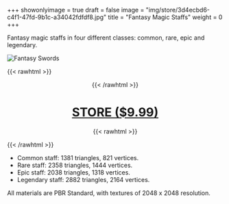 +++
showonlyimage = true
draft = false
image = "img/store/3d4ecbd6-c4f1-47fd-9b1c-a34042fdfdf8.jpg"
title = "Fantasy Magic Staffs"
weight = 0
+++

Fantasy magic staffs in four different classes: common, rare, epic and legendary.
<!--more-->

![Fantasy Swords](/img/store/3d4ecbd6-c4f1-47fd-9b1c-a34042fdfdf8.jpg)

{{< rawhtml >}}<center>{{< /rawhtml >}}
# [STORE ($9.99)](https://assetstore.unity.com/packages/slug/243126)
{{< rawhtml >}}</center>{{< /rawhtml >}}

* Common staff: 1381 triangles, 821 vertices.
* Rare staff: 2358 triangles, 1444 vertices.
* Epic staff: 2038 triangles, 1318 vertices.
* Legendary staff: 2882 triangles, 2164 vertices.

All materials are PBR Standard, with textures of 2048 x 2048 resolution.
